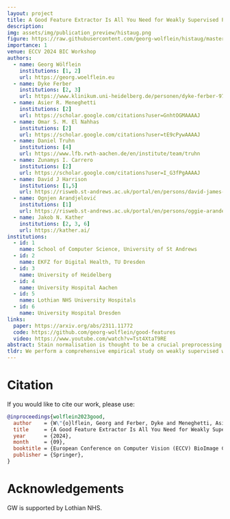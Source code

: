 ```yaml
---
layout: project
title: A Good Feature Extractor Is All You Need for Weakly Supervised Pathology Slide Classification
description: 
img: assets/img/publication_preview/histaug.png
figure: https://raw.githubusercontent.com/georg-wolflein/histaug/master/assets/overview.png
importance: 1
venue: ECCV 2024 BIC Workshop
authors:
  - name: Georg Wölflein
    institutions: [1, 2]
    url: https://georg.woelflein.eu
  - name: Dyke Ferber
    institutions: [2, 3]
    url: https://www.klinikum.uni-heidelberg.de/personen/dyke-ferber-9789
  - name: Asier R. Meneghetti
    institutions: [2]
    url: https://scholar.google.com/citations?user=GnhtOGMAAAAJ
  - name: Omar S. M. El Nahhas
    institutions: [2]
    url: https://scholar.google.com/citations?user=tE9cPywAAAAJ
  - name: Daniel Truhn
    institutions: [4]
    url: https://www.lfb.rwth-aachen.de/en/institute/team/truhn
  - name: Zunamys I. Carrero
    institutions: [2]
    url: https://scholar.google.com/citations?user=I_G3fPgAAAAJ
  - name: David J Harrison
    institutions: [1,5]
    url: https://risweb.st-andrews.ac.uk/portal/en/persons/david-james-harrison(6bb6c114-15d1-4b0d-9091-8ce3ce9c2c7d).html
  - name: Ognjen Arandjelović
    institutions: [1]
    url: https://risweb.st-andrews.ac.uk/portal/en/persons/oggie-arandelovic(fdd98ab1-564a-42a3-bf0c-fab7afbbd63c).html
  - name: Jakob N. Kather
    institutions: [2, 3, 6]
    url: https://kather.ai/
institutions:
  - id: 1
    name: School of Computer Science, University of St Andrews
  - id: 2
    name: EKFZ for Digital Health, TU Dresden
  - id: 3
    name: University of Heidelberg
  - id: 4
    name: University Hospital Aachen
  - id: 5
    name: Lothian NHS University Hospitals
  - id: 6
    name: University Hospital Dresden
links:
  paper: https://arxiv.org/abs/2311.11772
  code: https://github.com/georg-wolflein/good-features
  video: https://www.youtube.com/watch?v=Tst4XtaT9RE
abstract: Stain normalisation is thought to be a crucial preprocessing step in computational pathology pipelines. We question this belief in the context of weakly supervised whole slide image classification, motivated by the emergence of powerful feature extractors trained using self-supervised learning on diverse pathology datasets. To this end, we performed the most comprehensive evaluation of publicly available pathology feature extractors to date, involving more than 8,000 training runs across nine tasks, five datasets, three downstream architectures, and various preprocessing setups. Notably, we find that omitting stain normalisation and image augmentations does not compromise downstream slide-level classification performance, while incurring substantial savings in memory and compute. Using a new evaluation metric that facilitates relative downstream performance comparison, we identify the best publicly available extractors, and show that their latent spaces are remarkably robust to variations in stain and augmentations like rotation. Contrary to previous patch-level benchmarking studies, our approach emphasises clinical relevance by focusing on slide-level biomarker prediction tasks in a weakly supervised setting with external validation cohorts. Our findings stand to streamline digital pathology workflows by minimising preprocessing needs and informing the selection of feature extractors.
tldr: We perform a comprehensive empirical study on weakly supervised whole slide image classification, showing (i) stain normalisation is unnecessary no matter the choice of feature extractor, and (ii) which publicly available feature extractors are best.
---
```


# Citation

If you would like to cite our work, please use:

```bibtex
@inproceedings{wolflein2023good,
  author    = {W\"{o}lflein, Georg and Ferber, Dyke and Meneghetti, Asier Rabasco and El Nahhas, Omar S. M. and Truhn, Daniel and Carrero, Zunamys I. and Harrison, David J. and Arandjelovi\'{c}, Ognjen and Kather, Jakob Nikolas},
  title     = {A Good Feature Extractor Is All You Need for Weakly Supervised Pathology Slide Classification},
  year      = {2024},
  month     = {09},
  booktitle = {European Conference on Computer Vision (ECCV) BioImage Computing Workshop},
  publisher = {Springer},
}
```

# Acknowledgements

GW is supported by Lothian NHS. 